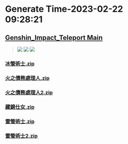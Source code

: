 # Generate Time-2023-02-22 09:28:21

## [Genshin_Impact_Teleport Main](https://github.com/Sam5440/Genshin_Impact_Teleport)

>![](https://komarev.com/ghpvc/?username=done439)
>![](https://komarev.com/ghpvc/?username=done438)
>![](https://komarev.com/ghpvc/?username=done437)

### [冰螢術士.zip](https://raw.githubusercontent.com/Sam5440/Genshin_Impact_Teleport/download/ManualCollectPoint/Monster/FatuiElite/%E5%86%B0%E8%9E%A2%E8%A1%93%E5%A3%AB.zip)

### [火之債務處理人.zip](https://raw.githubusercontent.com/Sam5440/Genshin_Impact_Teleport/download/ManualCollectPoint/Monster/FatuiElite/%E7%81%AB%E4%B9%8B%E5%82%B5%E5%8B%99%E8%99%95%E7%90%86%E4%BA%BA.zip)

### [火之債務處理人2.zip](https://raw.githubusercontent.com/Sam5440/Genshin_Impact_Teleport/download/ManualCollectPoint/Monster/FatuiElite/%E7%81%AB%E4%B9%8B%E5%82%B5%E5%8B%99%E8%99%95%E7%90%86%E4%BA%BA2.zip)

### [藏鏡仕女.zip](https://raw.githubusercontent.com/Sam5440/Genshin_Impact_Teleport/download/ManualCollectPoint/Monster/FatuiElite/%E8%97%8F%E9%8F%A1%E4%BB%95%E5%A5%B3.zip)

### [雷螢術士.zip](https://raw.githubusercontent.com/Sam5440/Genshin_Impact_Teleport/download/ManualCollectPoint/Monster/FatuiElite/%E9%9B%B7%E8%9E%A2%E8%A1%93%E5%A3%AB.zip)

### [雷螢術士2.zip](https://raw.githubusercontent.com/Sam5440/Genshin_Impact_Teleport/download/ManualCollectPoint/Monster/FatuiElite/%E9%9B%B7%E8%9E%A2%E8%A1%93%E5%A3%AB2.zip)

